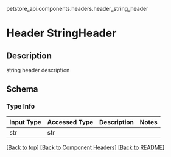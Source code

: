 petstore_api.components.headers.header_string_header
# Header StringHeader

## Description
string header description

## Schema

### Type Info
Input Type | Accessed Type | Description | Notes
------------ | ------------- | ------------- | -------------
str | str |  |

[[Back to top]](#top) [[Back to Component Headers]](../../../README.md#Component-Headers) [[Back to README]](../../../README.md)
